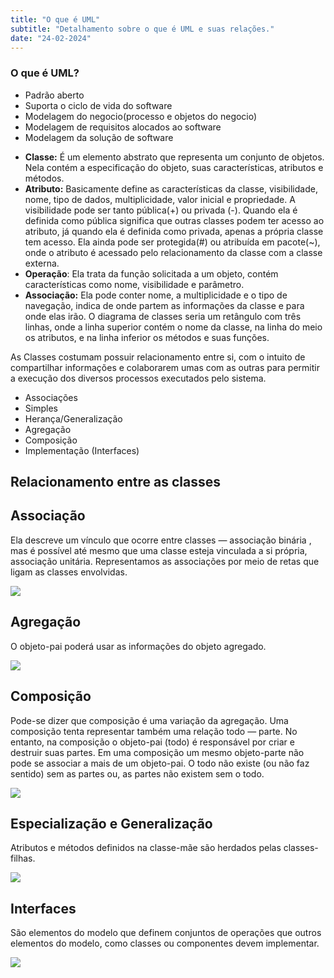 ```yaml
---
title: "O que é UML"
subtitle: "Detalhamento sobre o que é UML e suas relações."
date: "24-02-2024"
---
```


### O que é UML?

- Padrão aberto
- Suporta o ciclo de vida do software
- Modelagem do negocio(processo e objetos do negocio)
- Modelagem de requisitos alocados ao software
- Modelagem da solução de software

* **Classe:** É um elemento abstrato que representa um conjunto de objetos. Nela contém a especificação do objeto, suas características, atributos e métodos.
* **Atributo:** Basicamente define as características da classe, visibilidade, nome, tipo de dados, multiplicidade, valor inicial e propriedade. A visibilidade pode ser tanto pública(+) ou privada (-). Quando ela é definida como pública significa que outras classes podem ter acesso ao atributo, já quando ela é definida como privada, apenas a própria classe tem acesso. Ela ainda pode ser protegida(#) ou atribuída em pacote(~), onde o atributo é acessado pelo relacionamento da classe com a classe externa.
* **Operação**: Ela trata da função solicitada a um objeto, contém características como nome, visibilidade e parâmetro.
* **Associação:** Ela pode conter nome, a multiplicidade e o tipo de navegação, indica de onde partem as informações da classe e para onde elas irão. O diagrama de classes seria um retângulo com três linhas, onde a linha superior contém o nome da classe, na linha do meio os atributos, e na linha inferior os métodos e suas funções.

As Classes costumam possuir relacionamento entre si, com o intuito de compartilhar informações e colaborarem umas com as outras para permitir a execução dos diversos processos executados pelo sistema.

- Associações
- Simples
- Herança/Generalização
- Agregação
- Composição
- Implementação (Interfaces)

## Relacionamento entre as classes

## Associação

Ela descreve um vínculo que ocorre entre classes — associação binária , mas é possível até mesmo que uma classe esteja vinculada a si própria, associação unitária. Representamos as associações por meio de retas que ligam as classes envolvidas.

![](https://miro.medium.com/v2/resize:fit:499/0*IVvqwbx7tu90tskp)

## Agregação

O objeto-pai poderá usar as informações do objeto agregado.

![](https://miro.medium.com/v2/resize:fit:478/0*ORnbbMIVDQJ9uOpc)

## Composição

Pode-se dizer que composição é uma variação da agregação. Uma composição tenta representar também uma relação todo — parte. No entanto, na composição o objeto-pai (todo) é responsável por criar e destruir suas partes. Em uma composição um mesmo objeto-parte não pode se associar a mais de um objeto-pai. O todo não existe (ou não faz sentido) sem as partes ou, as partes não existem sem o todo.

![](https://miro.medium.com/v2/resize:fit:430/0*rVXWlLdqfioTFNAP)

## Especialização e Generalização

Atributos e métodos definidos na classe-mãe são herdados pelas classes-filhas.

![](https://miro.medium.com/v2/resize:fit:309/0*0ApHz4hviFUhcBVL)

## Interfaces

São elementos do modelo que definem conjuntos de operações que outros elementos do modelo, como classes ou componentes devem implementar.

![](https://miro.medium.com/v2/resize:fit:272/0*FVdlPADepaHrcmnR)
